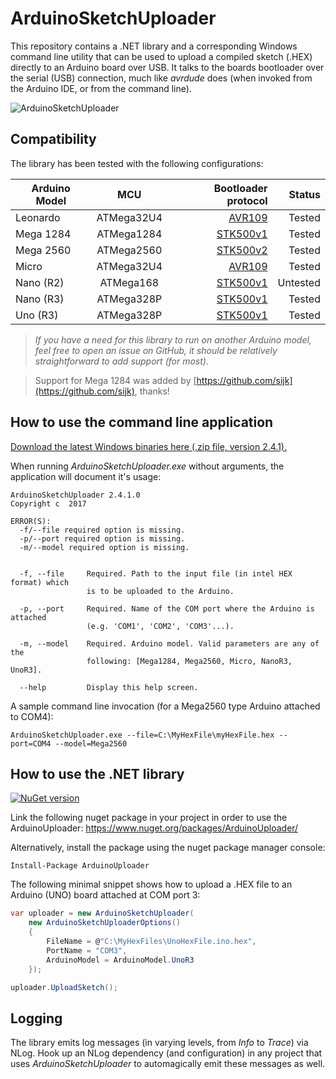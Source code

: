 # ArduinoSketchUploader

This repository contains a .NET library and a corresponding Windows command line utility that can be used to upload a compiled sketch (.HEX) directly to an Arduino board over USB. It talks to the boards bootloader over the serial (USB) connection, much like *avrdude* does (when invoked from the Arduino IDE, or from the command line).

![ArduinoSketchUploader](https://github.com/christophediericx/ArduinoSketchUploader/blob/master/Images/ArduinoSketchUploader.png)

## Compatibility ##

The library has been tested with the following configurations:

| Arduino Model | MCU           | Bootloader protocol                                | Status |
| ------------- |:-------------:| --------------------------------------------------:| ------:|
| Leonardo      | ATMega32U4    | [AVR109](/Documentation/AVR109.pdf)                | Tested |
| Mega 1284     | ATMega1284    | [STK500v1](/Documentation/STK500v1.pdf)            | Tested |
| Mega 2560     | ATMega2560    | [STK500v2](/Documentation/STK500v2.pdf)            | Tested |
| Micro         | ATMega32U4    | [AVR109](/Documentation/AVR109.pdf)                | Tested |
| Nano (R2)     | ATMega168     |  [STK500v1](/Documentation/STK500v1.pdf)           | Untested |
| Nano (R3)     | ATMega328P    | [STK500v1](/Documentation/STK500v1.pdf)            | Tested |
| Uno (R3)      | ATMega328P    | [STK500v1](/Documentation/STK500v1.pdf)            | Tested |

> *If you have a need for this library to run on another Arduino model, feel free to open an issue on GitHub, it should be relatively straightforward to add support (for most).*

> Support for Mega 1284 was added by [https://github.com/sijk](https://github.com/sijk), thanks!

## How to use the command line application ##

[Download the latest Windows binaries here (.zip file, version 2.4.1).](https://github.com/christophediericx/ArduinoSketchUploader/releases/download/v2.4.1/ArduinoSketchUploader-2.4.1.zip)

When running *ArduinoSketchUploader.exe* without arguments, the application will document it's usage:

```
ArduinoSketchUploader 2.4.1.0
Copyright c  2017

ERROR(S):
  -f/--file required option is missing.
  -p/--port required option is missing.
  -m/--model required option is missing.


  -f, --file     Required. Path to the input file (in intel HEX format) which
                 is to be uploaded to the Arduino.

  -p, --port     Required. Name of the COM port where the Arduino is attached
                 (e.g. 'COM1', 'COM2', 'COM3'...).

  -m, --model    Required. Arduino model. Valid parameters are any of the
                 following: [Mega1284, Mega2560, Micro, NanoR3, UnoR3].

  --help         Display this help screen.
```
A sample command line invocation (for a Mega2560 type Arduino attached to COM4):

```
ArduinoSketchUploader.exe --file=C:\MyHexFile\myHexFile.hex --port=COM4 --model=Mega2560
```

## How to use the .NET library ##

[![NuGet version](https://badge.fury.io/nu/ArduinoUploader.svg)](https://badge.fury.io/nu/ArduinoUploader)

Link the following nuget package in your project in order to use the ArduinoUploader: https://www.nuget.org/packages/ArduinoUploader/

Alternatively, install the package using the nuget package manager console:

```
Install-Package ArduinoUploader
```

The following minimal snippet shows how to upload a .HEX file to an Arduino (UNO) board attached at COM port 3:

```csharp
var uploader = new ArduinoSketchUploader(
    new ArduinoSketchUploaderOptions()
    {
        FileName = @"C:\MyHexFiles\UnoHexFile.ino.hex",
        PortName = "COM3",
        ArduinoModel = ArduinoModel.UnoR3
    });

uploader.UploadSketch();
```

## Logging ##

The library emits log messages (in varying levels, from *Info* to *Trace*) via NLog. Hook up an NLog dependency (and configuration) in any project that uses *ArduinoSketchUploader* to automagically emit these messages as well.

